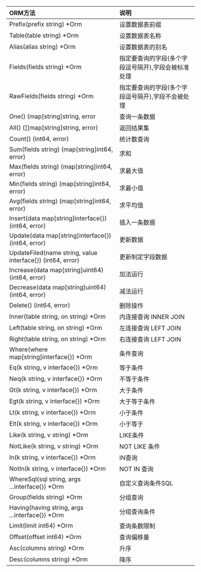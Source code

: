 |ORM方法|说明|
|:--|:--|
| Prefix(prefix string) *Orm | 设置数据表前缀 |
| Table(table string) *Orm | 设置数据表名称 |
| Alias(alias string) *Orm | 设置数据表的别名 |
| Fields(fields string) *Orm | 指定要查询的字段(多个字段逗号隔开),字段会被标准处理|
|RawFields(fields string) *Orm | 指定要查询的字段(多个字段逗号隔开),字段不会被处理 |
| One() (map[string]string, error | 查询一条数据 |
| All() ([]map[string]string, error) | 返回结果集 |
| Count() (int64, error) | 统计数查询 |
| Sum(fields string) (map[string]int64, error) | 求和 |
| Max(fields string) (map[string]int64, error) | 求最大值 |
| Min(fields string) (map[string]int64, error) | 求最小值 |
| Avg(fields string) (map[string]int64, error) | 求平均值 |
| Insert(data map[string]interface{}) (int64, error) | 插入一条数据 |
| Update(data map[string]interface{}) (int64, error) | 更新数据 |
| UpdateFiled(name string, value interface{}) (int64, error) | 更新制定字段数据 |
| Increase(data map[string]uint64) (int64, error) | 加法运行 |
| Decrease(data map[string]uint64) (int64, error) | 减法运行 |
| Delete() (int64, error) | 删除操作 |
| Inner(table string, on string) *Orm | 内连接查询 INNER JOIN |
| Left(table string, on string) *Orm | 左连接查询 LEFT JOIN |
| Right(table string, on string) *Orm | 右连接查询 LEFT JOIN |
| Where(where map[string]interface{}) *Orm | 条件查询 |
| Eq(k string, v interface{}) *Orm | 等于条件 |
| Neq(k string, v interface{}) *Orm | 不等于条件 |
| Gt(k string, v interface{}) *Orm | 大于条件|
| Egt(k string, v interface{}) *Orm | 大于等于条件 |
| Lt(k string, v interface{}) *Orm | 小于条件 |
| Elt(k string, v interface{}) *Orm | 小于等于 |
| Like(k string, v string) *Orm | LIKE条件 |
| NotLike(k string, v string) *Orm | NOT LIKE 条件 |
| In(k string, v interface{}) *Orm | IN查询 |
| NotIn(k string, v interface{}) *Orm | NOT IN 查询 |
| WhereSql(sql string, args ...interface{}) *Orm | 自定义查询条件SQL |
| Group(fields string) *Orm | 分组查询 |
| Having(having string, args ...interface{}) *Orm | 分组查询条件 |
| Limit(limit int64) *Orm | 查询条数限制 |
| Offset(offset int64) *Orm | 查询偏移量 |
| Asc(columns string) *Orm | 升序 |
| Desc(columns string) *Orm | 降序 |
